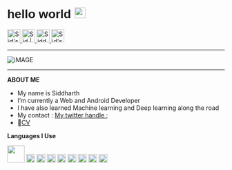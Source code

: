 

<h1 style="font-family:'Orbitron', sans-serif;">hello world <img src="https://media.giphy.com/media/hvRJCLFzcasrR4ia7z/giphy.gif" width="25px"></h1>

<a href="https://discord.gg/4QEKhWr">
  <img alt="Sid's Discord" width="30px" src="https://raw.githubusercontent.com/peterthehan/peterthehan/master/assets/discord.svg" />
</a>
<a href="https://twitter.com/Sid_1_">
  <img alt="Sid | Twitter" width="30px" src="https://raw.githubusercontent.com/peterthehan/peterthehan/master/assets/twitter.svg" />
</a>
<a href="linkedin.com/in/siddharth-shukla-63b29b1b5">
  <img alt="Siddharth's LinkedIN" width="30px" src="https://raw.githubusercontent.com/peterthehan/peterthehan/master/assets/linkedin.svg" />
</a>
<a href="https://www.reddit.com/user/CrucifiedCrusader/">
  <img alt="Sid's Reddit" width="30px" src="https://raw.githubusercontent.com/peterthehan/peterthehan/master/assets/reddit.svg" />
</a>

---

![iMAGE](https://data.whicdn.com/images/295908267/original.gif)

<!-- ![This is Wallpaper](https://cdnb.artstation.com/p/assets/images/images/014/281/887/original/brandon-ellis-cyber.gif?1543324220) -->

---

**ABOUT ME**

- My name is Siddharth
- I’m currently a Web and Android Developer
- I have also learned Machine learning and Deep learning along the road
- My contact : [My twitter handle ](https://twitter.com/Sid_1_);
- 📝[CV](https://drive.google.com/file/d/1qphGnoEWL4nyXjfNtHiXFgcYt3fkMEcO/view?usp=sharing)

**Languages I Use**

<code><img height="40" src="https://github.com/imasid/Siddharth-/blob/main/svg%20icons/c%20only.svg"></code>
<code><img height="20" src="https://github.com/imasid/Siddharth-/blob/main/svg%20icons/c%2B%2B.svg"></code>
<code><img height="20" src="https://github.com/imasid/Siddharth-/blob/main/svg%20icons/java.svg"></code>
<code><img height="20" src="https://github.com/imasid/Siddharth-/blob/main/svg%20icons/python.svg"></code>
<code><img height="20" src="https://github.com/imasid/Siddharth-/blob/main/svg%20icons/kotlin.svg"></code>
<code><img height="20" src="https://github.com/imasid/Siddharth-/blob/main/svg%20icons/html.svg"></code>
<code><img height="20" src="https://github.com/imasid/Siddharth-/blob/main/svg%20icons/css.svg"></code>
<code><img height="20" src="https://github.com/imasid/Siddharth-/blob/main/svg%20icons/javascript.svg"></code>
<code><img height="20" src="https://github.com/imasid/Siddharth-/blob/main/svg%20icons/react.svg"></code>

